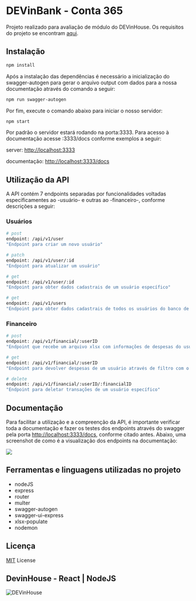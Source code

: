 # DEVinBank - Conta 365
Projeto realizado para avaliação de módulo do DEVinHouse. Os requisitos do projeto se encontram [aqui](https://docs.google.com/document/d/1WaBNrGNBo8ujxcHX2nnx28u82eHq0OS_6JySb_bkldE/edit).


## Instalação
```bash
npm install
```

Após a instalação das dependências é necessário a inicialização do swagger-autogen para gerar o arquivo output com dados para a nossa documentação através do comando a seguir:

```bash
npm run swagger-autogen
```

Por fim, execute o comando abaixo para iniciar o nosso servidor:

```bash
npm start
```

Por padrão o servidor estará rodando na porta:3333. Para acesso à documentação acesse :3333/docs conforme exemplos a seguir:

server:
[http://localhost:3333](http://localhost:3333)

documentação:
[http://localhost:3333/docs](http://localhost:3333/docs)

## Utilização da API
A API contém 7 endpoints separadas por funcionalidades voltadas especificamentes ao -usuário- e outras ao -financeiro-, conforme descrições a seguir:

### Usuários
```bash
# post
endpoint: /api/v1/user
"Endpoint para criar um novo usuário"

# patch
endpoint: /api/v1/user/:id
"Endpoint para atualizar um usuário"

# get
endpoint: /api/v1/user/:id
"Endpoint para obter dados cadastrais de um usuário específico"

# get
endpoint: /api/v1/users
"Endpoint para obter dados cadastrais de todos os usuários do banco de dados"
```

### Financeiro
```bash
# post
endpoint: /api/v1/financial/:userID
"Endpoint que recebe um arquivo xlsx com informações de despesas do usuário e os importa para o banco de dados"

# get
endpoint: /api/v1/financial/:userID
"Endpoint para devolver despesas de um usuário através de filtro com o tipo de despesa desejada"

# delete
endpoint: /api/v1/financial/:userID/:financialID
"Endpoint para deletar transações de um usuário específico"
```

## Documentação
Para facilitar a utilização e a compreenção da API, é importante verificar toda a documentação e fazer os testes dos endpoints através do swagger pela porta [http://localhost:3333/docs](http://localhost:3333/docs), conforme citado antes.
Abaixo, uma screenshot de como é a visualização dos endpoints na documentação:

![](https://user-images.githubusercontent.com/81329365/152688052-462e56a5-2ac7-4788-bbd3-a1ea65b016ac.png)

## Ferramentas e linguagens utilizadas no projeto

- nodeJS
- express
- router
- multer
- swagger-autogen
- swagger-ui-express
- xlsx-populate
- nodemon

## Licença
[MIT](LICENSE) License

## DevinHouse - React | NodeJS
![DEVinHouse](https://user-images.githubusercontent.com/81329365/152703043-fb718a84-5c88-4d95-af15-2834666ccfac.png)
